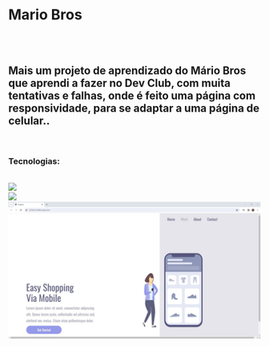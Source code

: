 <h1>Mario Bros</h1>
<br>
<br>
<h2> Mais um projeto de aprendizado do Mário Bros que aprendi a fazer no Dev Club, com muita tentativas e falhas, onde é feito uma página com responsividade, para se adaptar a uma página de celular..</b></h2>

<br>
<h3>Tecnologias:</h3>
<br>
<img src="https://img.shields.io/badge/HTML5-E34F26?style=for-the-badge&logo=html5&logoColor=white"/>
<br>
<img src="https://img.shields.io/badge/CSS3-1572B6?style=for-the-badge&logo=css3&logoColor=white"/>

<img src="https://raw.githubusercontent.com/ric-adolfo/Meu-2-projeto-responsivo/6a121837b56b7f40b80ff57890e826828ebdaf8e/assets/Projeto%202%20Responsivo.jpg"/>
